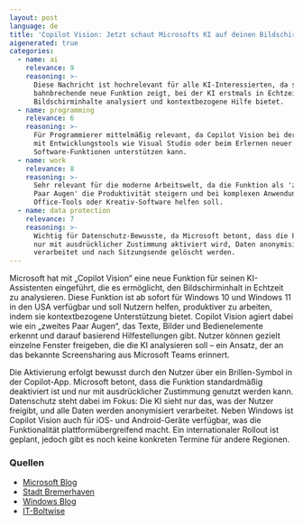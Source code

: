 ```yaml
---
layout: post
language: de
title: 'Copilot Vision: Jetzt schaut Microsofts KI auf deinen Bildschirm'
aigenerated: true
categories:
  - name: ai
    relevance: 9
    reasoning: >-
      Diese Nachricht ist hochrelevant für alle KI-Interessierten, da sie eine
      bahnbrechende neue Funktion zeigt, bei der KI erstmals in Echtzeit
      Bildschirminhalte analysiert und kontextbezogene Hilfe bietet.
  - name: programming
    relevance: 6
    reasoning: >-
      Für Programmierer mittelmäßig relevant, da Copilot Vision bei der Arbeit
      mit Entwicklungstools wie Visual Studio oder beim Erlernen neuer
      Software-Funktionen unterstützen kann.
  - name: work
    relevance: 8
    reasoning: >-
      Sehr relevant für die moderne Arbeitswelt, da die Funktion als 'zweites
      Paar Augen' die Produktivität steigern und bei komplexen Anwendungen wie
      Office-Tools oder Kreativ-Software helfen soll.
  - name: data protection
    relevance: 7
    reasoning: >-
      Wichtig für Datenschutz-Bewusste, da Microsoft betont, dass die Funktion
      nur mit ausdrücklicher Zustimmung aktiviert wird, Daten anonymisiert
      verarbeitet und nach Sitzungsende gelöscht werden.
---
```


Microsoft hat mit „Copilot Vision“ eine neue Funktion für seinen KI-Assistenten eingeführt, die es ermöglicht, den Bildschirminhalt in Echtzeit zu analysieren. Diese Funktion ist ab sofort für Windows 10 und Windows 11 in den USA verfügbar und soll Nutzern helfen, produktiver zu arbeiten, indem sie kontextbezogene Unterstützung bietet. Copilot Vision agiert dabei wie ein „zweites Paar Augen“, das Texte, Bilder und Bedienelemente erkennt und darauf basierend Hilfestellungen gibt. Nutzer können gezielt einzelne Fenster freigeben, die die KI analysieren soll – ein Ansatz, der an das bekannte Screensharing aus Microsoft Teams erinnert.

<!--more-->

Die Aktivierung erfolgt bewusst durch den Nutzer über ein Brillen-Symbol in der Copilot-App. Microsoft betont, dass die Funktion standardmäßig deaktiviert ist und nur mit ausdrücklicher Zustimmung genutzt werden kann. Datenschutz steht dabei im Fokus: Die KI sieht nur das, was der Nutzer freigibt, und alle Daten werden anonymisiert verarbeitet. Neben Windows ist Copilot Vision auch für iOS- und Android-Geräte verfügbar, was die Funktionalität plattformübergreifend macht. Ein internationaler Rollout ist geplant, jedoch gibt es noch keine konkreten Termine für andere Regionen.

### Quellen
- [Microsoft Blog](https://www.microsoft.com/en-us/microsoft-copilot/blog/2025/06/12/copilot-vision-on-windows-with-highlights-is-now-available-in-the-u-s/)  
- [Stadt Bremerhaven](https://stadt-bremerhaven.de/microsoft-fuehrt-copilot-vision-ein-ki-analysiert-bildschirminhalte-fuer-us-nutzer/)  
- [Windows Blog](https://blogs.windows.com/windowsexperience/2025/06/12/copilot-vision-on-windows-with-highlights-now-available-in-us/)  
- [IT-Boltwise](https://www.it-boltwise.de/microsofts-copilot-vision-neue-ki-funktion-fuer-windows-nutzer-in-den-usa.html)
